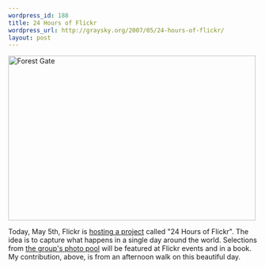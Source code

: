 ```yaml
--- 
wordpress_id: 188
title: 24 Hours of Flickr
wordpress_url: http://graysky.org/2007/05/24-hours-of-flickr/
layout: post
---
```

<div class="flickr-frame"><a href="http://www.flickr.com/photos/downtree/485851237/" title="Forest Gate"><img src="http://farm1.static.flickr.com/229/485851237_9e890725a1.jpg" class="flickr-photo" width="500" height="333" alt="Forest Gate"/></a>
</div>

Today, May 5th, Flickr is <a href="http://blog.flickr.com/flickrblog/2007/04/its_coming_24_h.html">hosting a project</a> called "24 Hours of Flickr". The idea is to capture what happens in a single day around the world. Selections from <a href="http://www.flickr.com/groups/24flickr/">the group's photo pool</a> will be featured at Flickr events and in a book. My contribution, above, is from an afternoon walk on this beautiful day.

